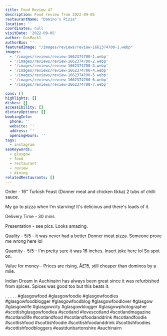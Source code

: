 ```yaml
---
title: Food Review 47
description: Food review from 2022-09-05
restaurantName: "Domino's Pizza"
location: ''
coordinates: null
visitDate: '2022-09-05'
author: GusMack1
authorBio: ''
featuredImage: "/images/reviews/review-1662374700-1.webp"
images:
  - '/images/reviews/review-1662374700-1.webp'
  - '/images/reviews/review-1662374700-2.webp'
  - '/images/reviews/review-1662374700-3.webp'
  - '/images/reviews/review-1662374700-4.webp'
  - '/images/reviews/review-1662374700-5.webp'
  - '/images/reviews/review-1662374700-6.webp'
  - '/images/reviews/review-1662374700-7.webp'

cons: []
highlights: []
dishes: []
accessibility: []
dietaryOptions: []
bookingInfo:
  phone: ''
  website: ''
  address: ''
  openingHours: ''
tags:
  - instagram
seoKeywords:
  - glasgow
  - food
  - restaurant
  - review
  - dining
relatedRestaurants: []
---
```

Order - 16" Turkish Feast (Donner meat and chicken tikka) 2 tubs of chilli sauce.

My go to pizza when I'm starving! It's delicious and there's loads of it. 

Delivery Time - 30 mins

Presentation - see pics. Looks amazing.

Quality - 5/5 - it was never had a better Donner meat pizza. Someone prove me wrong here lol

Quantity - 5/5 - I'm pretty sure it was 16 inches. Insert joke here lol So spot on. 

Value for money - Prices are rising, Â£15, still cheaper than dominos by a mile. 

Indian Dream in Auchinairn has always been great since it was refurbished from spices. Spices was good too but this beats it.

.
.
.
.
.
#glasgowfood #glasgowfoodie #glasgowfoodies #glasgowfoodblogger #glasgowfoodblog #glasgowfoodlover #glasgow #glasgowlife #glasgowcity #glasgowblogger #glasgowphotographer #scottishglasgowfoodiea #scotland #lovescotland #scotlandmagazine #scotlandlife #scotlandfood #scotlandfoodanddrink #scotlandfoodie #scottishfood #scottishfoodie #scottishfoodanddrink #scottishfoodies #scottishfoodbloggers #eastdunbartonshire #auchinairn
